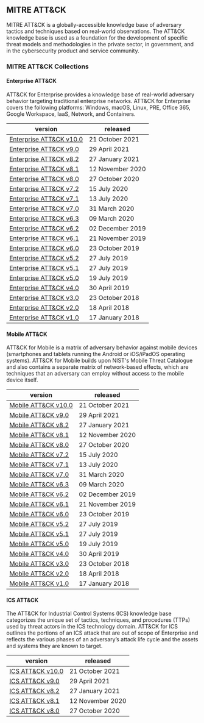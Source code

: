<!-- begin index generated by util/index-to-md.py -->
## MITRE ATT&CK

MITRE ATT&CK is a globally-accessible knowledge base of adversary tactics and techniques based on real-world observations. The ATT&CK knowledge base is used as a foundation for the development of specific threat models and methodologies in the private sector, in government, and in the cybersecurity product and service community.

### MITRE ATT&CK Collections

#### Enterprise ATT&CK

ATT&CK for Enterprise provides a knowledge base of real-world adversary behavior targeting traditional enterprise networks. ATT&CK for Enterprise covers the following platforms: Windows, macOS, Linux, PRE, Office 365, Google Workspace, IaaS, Network, and Containers.

| version                                                                                                                                         | released         |
|-------------------------------------------------------------------------------------------------------------------------------------------------|------------------|
| [Enterprise ATT&CK v10.0](https://raw.githubusercontent.com/mitre-attack/attack-stix-data/master/enterprise-attack/enterprise-attack-10.0.json) | 21 October 2021  |
| [Enterprise ATT&CK v9.0](https://raw.githubusercontent.com/mitre-attack/attack-stix-data/master/enterprise-attack/enterprise-attack-9.0.json)   | 29 April 2021    |
| [Enterprise ATT&CK v8.2](https://raw.githubusercontent.com/mitre-attack/attack-stix-data/master/enterprise-attack/enterprise-attack-8.2.json)   | 27 January 2021  |
| [Enterprise ATT&CK v8.1](https://raw.githubusercontent.com/mitre-attack/attack-stix-data/master/enterprise-attack/enterprise-attack-8.1.json)   | 12 November 2020 |
| [Enterprise ATT&CK v8.0](https://raw.githubusercontent.com/mitre-attack/attack-stix-data/master/enterprise-attack/enterprise-attack-8.0.json)   | 27 October 2020  |
| [Enterprise ATT&CK v7.2](https://raw.githubusercontent.com/mitre-attack/attack-stix-data/master/enterprise-attack/enterprise-attack-7.2.json)   | 15 July 2020     |
| [Enterprise ATT&CK v7.1](https://raw.githubusercontent.com/mitre-attack/attack-stix-data/master/enterprise-attack/enterprise-attack-7.1.json)   | 13 July 2020     |
| [Enterprise ATT&CK v7.0](https://raw.githubusercontent.com/mitre-attack/attack-stix-data/master/enterprise-attack/enterprise-attack-7.0.json)   | 31 March 2020    |
| [Enterprise ATT&CK v6.3](https://raw.githubusercontent.com/mitre-attack/attack-stix-data/master/enterprise-attack/enterprise-attack-6.3.json)   | 09 March 2020    |
| [Enterprise ATT&CK v6.2](https://raw.githubusercontent.com/mitre-attack/attack-stix-data/master/enterprise-attack/enterprise-attack-6.2.json)   | 02 December 2019 |
| [Enterprise ATT&CK v6.1](https://raw.githubusercontent.com/mitre-attack/attack-stix-data/master/enterprise-attack/enterprise-attack-6.1.json)   | 21 November 2019 |
| [Enterprise ATT&CK v6.0](https://raw.githubusercontent.com/mitre-attack/attack-stix-data/master/enterprise-attack/enterprise-attack-6.0.json)   | 23 October 2019  |
| [Enterprise ATT&CK v5.2](https://raw.githubusercontent.com/mitre-attack/attack-stix-data/master/enterprise-attack/enterprise-attack-5.2.json)   | 27 July 2019     |
| [Enterprise ATT&CK v5.1](https://raw.githubusercontent.com/mitre-attack/attack-stix-data/master/enterprise-attack/enterprise-attack-5.1.json)   | 27 July 2019     |
| [Enterprise ATT&CK v5.0](https://raw.githubusercontent.com/mitre-attack/attack-stix-data/master/enterprise-attack/enterprise-attack-5.0.json)   | 19 July 2019     |
| [Enterprise ATT&CK v4.0](https://raw.githubusercontent.com/mitre-attack/attack-stix-data/master/enterprise-attack/enterprise-attack-4.0.json)   | 30 April 2019    |
| [Enterprise ATT&CK v3.0](https://raw.githubusercontent.com/mitre-attack/attack-stix-data/master/enterprise-attack/enterprise-attack-3.0.json)   | 23 October 2018  |
| [Enterprise ATT&CK v2.0](https://raw.githubusercontent.com/mitre-attack/attack-stix-data/master/enterprise-attack/enterprise-attack-2.0.json)   | 18 April 2018    |
| [Enterprise ATT&CK v1.0](https://raw.githubusercontent.com/mitre-attack/attack-stix-data/master/enterprise-attack/enterprise-attack-1.0.json)   | 17 January 2018  |

#### Mobile ATT&CK

ATT&CK for Mobile is a matrix of adversary behavior against mobile devices (smartphones and tablets running the Android or iOS/iPadOS operating systems). ATT&CK for Mobile builds upon NIST's Mobile Threat Catalogue and also contains a separate matrix of network-based effects, which are techniques that an adversary can employ without access to the mobile device itself.

| version                                                                                                                             | released         |
|-------------------------------------------------------------------------------------------------------------------------------------|------------------|
| [Mobile ATT&CK v10.0](https://raw.githubusercontent.com/mitre-attack/attack-stix-data/master/mobile-attack/mobile-attack-10.0.json) | 21 October 2021  |
| [Mobile ATT&CK v9.0](https://raw.githubusercontent.com/mitre-attack/attack-stix-data/master/mobile-attack/mobile-attack-9.0.json)   | 29 April 2021    |
| [Mobile ATT&CK v8.2](https://raw.githubusercontent.com/mitre-attack/attack-stix-data/master/mobile-attack/mobile-attack-8.2.json)   | 27 January 2021  |
| [Mobile ATT&CK v8.1](https://raw.githubusercontent.com/mitre-attack/attack-stix-data/master/mobile-attack/mobile-attack-8.1.json)   | 12 November 2020 |
| [Mobile ATT&CK v8.0](https://raw.githubusercontent.com/mitre-attack/attack-stix-data/master/mobile-attack/mobile-attack-8.0.json)   | 27 October 2020  |
| [Mobile ATT&CK v7.2](https://raw.githubusercontent.com/mitre-attack/attack-stix-data/master/mobile-attack/mobile-attack-7.2.json)   | 15 July 2020     |
| [Mobile ATT&CK v7.1](https://raw.githubusercontent.com/mitre-attack/attack-stix-data/master/mobile-attack/mobile-attack-7.1.json)   | 13 July 2020     |
| [Mobile ATT&CK v7.0](https://raw.githubusercontent.com/mitre-attack/attack-stix-data/master/mobile-attack/mobile-attack-7.0.json)   | 31 March 2020    |
| [Mobile ATT&CK v6.3](https://raw.githubusercontent.com/mitre-attack/attack-stix-data/master/mobile-attack/mobile-attack-6.3.json)   | 09 March 2020    |
| [Mobile ATT&CK v6.2](https://raw.githubusercontent.com/mitre-attack/attack-stix-data/master/mobile-attack/mobile-attack-6.2.json)   | 02 December 2019 |
| [Mobile ATT&CK v6.1](https://raw.githubusercontent.com/mitre-attack/attack-stix-data/master/mobile-attack/mobile-attack-6.1.json)   | 21 November 2019 |
| [Mobile ATT&CK v6.0](https://raw.githubusercontent.com/mitre-attack/attack-stix-data/master/mobile-attack/mobile-attack-6.0.json)   | 23 October 2019  |
| [Mobile ATT&CK v5.2](https://raw.githubusercontent.com/mitre-attack/attack-stix-data/master/mobile-attack/mobile-attack-5.2.json)   | 27 July 2019     |
| [Mobile ATT&CK v5.1](https://raw.githubusercontent.com/mitre-attack/attack-stix-data/master/mobile-attack/mobile-attack-5.1.json)   | 27 July 2019     |
| [Mobile ATT&CK v5.0](https://raw.githubusercontent.com/mitre-attack/attack-stix-data/master/mobile-attack/mobile-attack-5.0.json)   | 19 July 2019     |
| [Mobile ATT&CK v4.0](https://raw.githubusercontent.com/mitre-attack/attack-stix-data/master/mobile-attack/mobile-attack-4.0.json)   | 30 April 2019    |
| [Mobile ATT&CK v3.0](https://raw.githubusercontent.com/mitre-attack/attack-stix-data/master/mobile-attack/mobile-attack-3.0.json)   | 23 October 2018  |
| [Mobile ATT&CK v2.0](https://raw.githubusercontent.com/mitre-attack/attack-stix-data/master/mobile-attack/mobile-attack-2.0.json)   | 18 April 2018    |
| [Mobile ATT&CK v1.0](https://raw.githubusercontent.com/mitre-attack/attack-stix-data/master/mobile-attack/mobile-attack-1.0.json)   | 17 January 2018  |

#### ICS ATT&CK

The ATT&CK for Industrial Control Systems (ICS) knowledge base categorizes the unique set of tactics, techniques, and procedures (TTPs) used by threat actors in the ICS technology domain. ATT&CK for ICS outlines the portions of an ICS attack that are out of scope of Enterprise and reflects the various phases of an adversary’s attack life cycle and the assets and systems they are known to target.

| version                                                                                                                    | released         |
|----------------------------------------------------------------------------------------------------------------------------|------------------|
| [ICS ATT&CK v10.0](https://raw.githubusercontent.com/mitre-attack/attack-stix-data/master/ics-attack/ics-attack-10.0.json) | 21 October 2021  |
| [ICS ATT&CK v9.0](https://raw.githubusercontent.com/mitre-attack/attack-stix-data/master/ics-attack/ics-attack-9.0.json)   | 29 April 2021    |
| [ICS ATT&CK v8.2](https://raw.githubusercontent.com/mitre-attack/attack-stix-data/master/ics-attack/ics-attack-8.2.json)   | 27 January 2021  |
| [ICS ATT&CK v8.1](https://raw.githubusercontent.com/mitre-attack/attack-stix-data/master/ics-attack/ics-attack-8.1.json)   | 12 November 2020 |
| [ICS ATT&CK v8.0](https://raw.githubusercontent.com/mitre-attack/attack-stix-data/master/ics-attack/ics-attack-8.0.json)   | 27 October 2020  |

<!-- end index generated by util/index-to-md.py -->